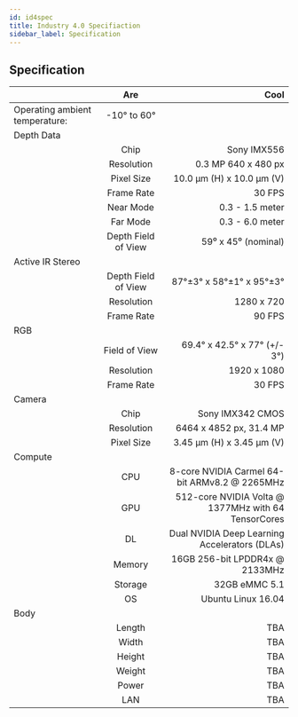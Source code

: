 ```yaml
---
id: id4spec
title: Industry 4.0 Specifiaction
sidebar_label: Specification
---
```




## Specification

|         | Are           | Cool  |
| ------------- |:-------------:| -----:|
| Operating ambient temperature:      | -10° to 60° |
| Depth Data      |       |    |
|  | Chip      | Sony IMX556     |
|  | Resolution      | 0.3 MP 640 x 480 px   |
|   | Pixel Size       | 10.0 µm (H) x 10.0 µm (V)     |
|  | Frame Rate      | 30 FPS     |
|  | Near Mode      | 0.3 - 1.5 meter     |
|  | Far Mode      | 0.3 - 6.0 meter     |
|  | Depth Field of View      | 59⁰ x 45⁰ (nominal)     |
| Active IR Stereo  |       |      |
|  | Depth Field of View | 87°±3° x 58°±1° x 95°±3°  |
|  | Resolution       | 1280 x 720     |
|  | Frame Rate       | 90 FPS     |
| RGB  |        |      |
|   | Field of View       | 69.4° x 42.5° x 77° (+/- 3°)     |
|   | Resolution       | 1920 x 1080     |
|   | Frame Rate       | 30 FPS     |
| Camera  |        |      |
|   | Chip       | Sony IMX342 CMOS     |
|   | Resolution       | 6464 x 4852 px, 31.4 MP     |
|   | Pixel Size       | 3.45 µm (H) x 3.45 µm (V)     |
| Compute  |       |      |
|   | CPU       | 8-core NVIDIA Carmel 64-bit ARMv8.2 @ 2265MHz    |
|   | GPU       | 512-core NVIDIA Volta @ 1377MHz with 64 TensorCores |
|   | DL       | Dual NVIDIA Deep Learning Accelerators (DLAs) |
|   | Memory       | 16GB 256-bit LPDDR4x @ 2133MHz | 137GB/s |
|   | Storage       | 32GB eMMC 5.1 |
|   | OS       | Ubuntu Linux 16.04 |
| Body  |       |      |
|   | Length       | TBA |
|   | Width       | TBA |
|   | Height       | TBA |
|   | Weight       | TBA | 
|   | Power       | TBA |
|   | LAN       | TBA |